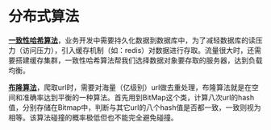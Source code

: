 # 分布式算法
[**一致性哈希算法**](https://blog.csdn.net/lihao21/article/details/54193868)，业务开发中需要持久化数据到数据库中，为了减轻数据库的读压力（访问压力），引入缓存机制（如：redis）对数据进行存取。流量很大时，还需要搭建缓存集群，一致性哈希算法帮我们选择数据对象要存取的服务器，达到负载均衡。


[**布隆算法**](https://blog.csdn.net/moakun/article/details/79927758)，爬取url时，需要对海量（亿级别）url做去重处理，布隆算法就是在空间和准确率达到平衡的一种算法。首先用到BitMap这个类，计算八次url的hash值，分别存储在Bitmap中，判断与其它url的八个hash值是否都一致，一致则视为相等。该算法碰撞的概率极低但也不能完全避免碰撞。
